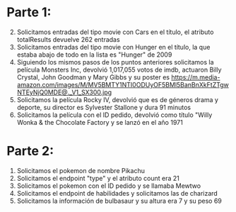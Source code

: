 # Parte 1:
2) Solicitamos entradas del tipo movie con Cars en el título, el atributo totalResults devuelve 262 entradas
3) Solicitamos entradas del tipo movie con Hunger en el título, la que estaba abajo de todo en la lista es "Hunger" de 2009
4) Siguiendo los mismos pasos de los puntos anteriores solicitamos la película Monsters Inc, devolvió 1,017,055 votos de imdb, actuaron Billy Crystal, John Goodman y Mary Gibbs y su poster es https://m.media-amazon.com/images/M/MV5BMTY1NTI0ODUyOF5BMl5BanBnXkFtZTgwNTEyNjQ0MDE@._V1_SX300.jpg
5) Solicitamos la película Rocky IV, devolvió que es de géneros drama y deporte, su director es Sylvester Stallone y dura 91 minutos
6) Solicitamos la película con el ID pedido, devolvió como título "Willy Wonka & the Chocolate Factory y se lanzó en el año 1971

# Parte 2:
1) Solicitamos el pokemon de nombre Pikachu
2) Solicitamos el endpoint "type" y el atributo count era 21
3) Solicitamos el pokemon con el ID pedido y se llamaba Mewtwo
4) Solicitamos el endpoint de habilidades y solicitamos las de charizard
5) Solicitamos la información de bulbasaur y su altura era 7 y su peso 69
